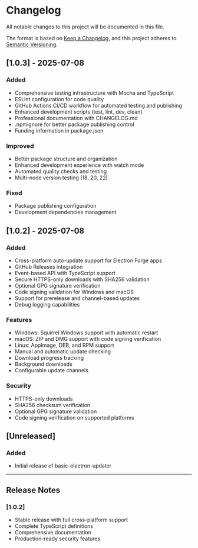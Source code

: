 # Changelog

All notable changes to this project will be documented in this file.

The format is based on [Keep a Changelog](https://keepachangelog.com/en/1.0.0/),
and this project adheres to [Semantic Versioning](https://semver.org/spec/v2.0.0.html).

## [1.0.3] - 2025-07-08

### Added
- Comprehensive testing infrastructure with Mocha and TypeScript
- ESLint configuration for code quality
- GitHub Actions CI/CD workflow for automated testing and publishing
- Enhanced development scripts (test, lint, dev, clean)
- Professional documentation with CHANGELOG.md
- .npmignore for better package publishing control
- Funding information in package.json

### Improved
- Better package structure and organization
- Enhanced development experience with watch mode
- Automated quality checks and testing
- Multi-node version testing (18, 20, 22)

### Fixed
- Package publishing configuration
- Development dependencies management

## [1.0.2] - 2025-07-08

### Added
- Cross-platform auto-update support for Electron Forge apps
- GitHub Releases integration
- Event-based API with TypeScript support
- Secure HTTPS-only downloads with SHA256 validation
- Optional GPG signature verification
- Code signing validation for Windows and macOS
- Support for prerelease and channel-based updates
- Debug logging capabilities

### Features
- Windows: Squirrel.Windows support with automatic restart
- macOS: ZIP and DMG support with code signing verification
- Linux: AppImage, DEB, and RPM support
- Manual and automatic update checking
- Download progress tracking
- Background downloads
- Configurable update channels

### Security
- HTTPS-only downloads
- SHA256 checksum verification
- Optional GPG signature validation
- Code signing verification on supported platforms

## [Unreleased]

### Added
- Initial release of basic-electron-updater

---

## Release Notes

### [1.0.2]
- Stable release with full cross-platform support
- Complete TypeScript definitions
- Comprehensive documentation
- Production-ready security features
